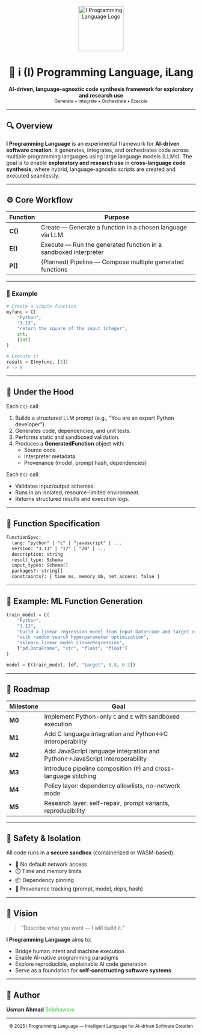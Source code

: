 <p align="center">
  <img src="https://raw.githubusercontent.com/selphaware/ilang/logo.png" alt="I Programming Language Logo" width="120" />
</p>

<h1 align="center">🧠 i (I) Programming Language, iLang</h1>

<p align="center">
  <b>AI-driven, language-agnostic code synthesis framework for exploratory and research use</b><br/>
  <sub>Generate • Integrate • Orchestrate • Execute</sub>
</p>

---

## 🔍 Overview

**I Programming Language** is an experimental framework for **AI-driven software creation**.
It generates, integrates, and orchestrates code across multiple programming languages using large language models (LLMs).
The goal is to enable **exploratory and research use** in **cross-language code synthesis**, where hybrid, language-agnostic scripts are created and executed seamlessly.

---

## ⚙️ Core Workflow

| Function | Purpose |
|-----------|----------|
| **C()** | Create — Generate a function in a chosen language via LLM |
| **E()** | Execute — Run the generated function in a sandboxed interpreter |
| **P()** | (Planned) Pipeline — Compose multiple generated functions |

---

### 🧩 Example

```python
# Create a simple function
myfunc = C(
    "Python",
    "3.13",
    "return the square of the input integer",
    int,
    [int]
)

# Execute it
result = E(myfunc, [3])
# -> 9
```

---

## 🧠 Under the Hood

Each `C()` call:
1. Builds a structured LLM prompt (e.g., “You are an expert Python developer”).
2. Generates code, dependencies, and unit tests.
3. Performs static and sandboxed validation.
4. Produces a **GeneratedFunction** object with:
   - Source code
   - Interpreter metadata
   - Provenance (model, prompt hash, dependencies)

Each `E()` call:
- Validates input/output schemas.
- Runs in an isolated, resource-limited environment.
- Returns structured results and execution logs.

---

## 🧱 Function Specification

```txt
FunctionSpec:
  lang: "python" | "c" | "javascript" | ...
  version: "3.13" | "17" | "20" | ...
  description: string
  result_type: Schema
  input_types: Schema[]
  packages?: string[]
  constraints?: { time_ms, memory_mb, net_access: false }
```

---

## 🧪 Example: ML Function Generation

```python
train_model = C(
    "Python",
    "3.13",
    "build a linear regression model from input DataFrame and target column, "
    "with random search hyperparameter optimization",
    "sklearn.linear_model.LinearRegression",
    ["pd.DataFrame", "str", "float", "float"]
)

model = E(train_model, [df, "target", 0.8, 0.2])
```

---

## 🧩 Roadmap

| Milestone | Goal |
|------------|------|
| **M0** | Implement Python-only `C` and `E` with sandboxed execution |
| **M1** | Add C language integration and Python↔C interoperability |
| **M2** | Add JavaScript language integration and Python↔JavaScript interoperability |
| **M3** | Introduce pipeline composition (`P`) and cross-language stitching |
| **M4** | Policy layer: dependency allowlists, no-network mode |
| **M5** | Research layer: self-repair, prompt variants, reproducibility |

---

## 🔐 Safety & Isolation

All code runs in a **secure sandbox** (containerized or WASM-based).
- 🚫 No default network access
- ⏱️ Time and memory limits
- 📦 Dependency pinning
- 🧾 Provenance tracking (prompt, model, deps, hash)

---

## 🧭 Vision

> “Describe what you want — I will build it.”

**I Programming Language** aims to:
- Bridge human intent and machine execution
- Enable AI-native programming paradigms
- Explore reproducible, explainable AI code generation
- Serve as a foundation for **self-constructing software systems**

---

## 🧩 Author
**Usman Ahmad** <span style="color:limegreen">Selphaware</span>

---

<p align="center">
  <sub>© 2025 I Programming Language — Intelligent Language for AI-driven Software Creation</sub>
</p>
